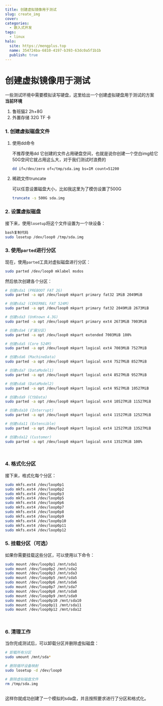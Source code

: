 ```yaml
---
title: 创建虚拟镜像用于测试
slug: create_img
cover: 
categories:
  - 嵌入式开发
tags:
  - linux
halo:
  site: https://mengplus.top
  name: 354724ba-6810-4197-b393-63dc0a5f1b1b
  publish: true
---
```

# 创建虚拟镜像用于测试
一些测试环境中需要模拟读写硬盘，这里给出一个创建虚拟硬盘用于测试的方案
**当前环境**
1. 鲁班猫2 2h+8G 
2. 外置存储 32G TF 卡
### 1. 创建虚拟磁盘文件

1. 使用dd命令

   不推荐使用dd 它创建的文件占用硬盘空间，也就是说你创建一个空白img给它50G空间它就占用这么大，对于我们测试时浪费的

   ```bash
   dd if=/dev/zero of=/tmp/sda.img bs=1M count=51200
   ```

2. 稀疏文件truncate

   可以任意设置磁盘大小，比如我这里为了模仿设置了500G

   ```bash
   truncate -s 500G sda.img
   ```

   

### 2. 设置虚拟磁盘

接下来，使用`losetup`将这个文件设置为一个块设备：

```bash
bash复制代码
sudo losetup /dev/loop0 /tmp/sda.img
```

### 3. 使用`parted`进行分区

现在，使用`parted`工具对虚拟磁盘进行分区：

```bash
sudo parted /dev/loop0 mklabel msdos
```

然后依次创建各个分区：

```bash
# 创建sda1 (PREBOOT FAT 2G)
sudo parted -a opt /dev/loop0 mkpart primary fat32 1MiB 2049MiB

# 创建sda2 (CEKERNEL FAT 524M)
sudo parted -a opt /dev/loop0 mkpart primary fat32 2049MiB 2673MiB

# 创建sda3 (UnKnown 4.3G)
sudo parted -a opt /dev/loop0 mkpart primary ext4 2673MiB 7003MiB

# 创建sda4 (扩展分区)
sudo parted -a opt /dev/loop0 mkpart extended 7003MiB 100%

# 创建sda5 (Core 524M)
sudo parted -a opt /dev/loop0 mkpart logical ext4 7003MiB 7527MiB

# 创建sda6 (MachineData)
sudo parted -a opt /dev/loop0 mkpart logical ext4 7527MiB 8527MiB

# 创建sda7 (DataModel1)
sudo parted -a opt /dev/loop0 mkpart logical ext4 8527MiB 9527MiB

# 创建sda8 (DataModel2)
sudo parted -a opt /dev/loop0 mkpart logical ext4 9527MiB 10527MiB

# 创建sda9 (CtbData)
sudo parted -a opt /dev/loop0 mkpart logical ext4 10527MiB 11527MiB

# 创建sda10 (Interrupt)
sudo parted -a opt /dev/loop0 mkpart logical ext4 11527MiB 12527MiB

# 创建sda11 (Extensible)
sudo parted -a opt /dev/loop0 mkpart logical ext4 12527MiB 13527MiB

# 创建sda12 (Customer)
sudo parted -a opt /dev/loop0 mkpart logical ext4 13527MiB 100%

    
```

### 4. 格式化分区

接下来，格式化每个分区：

```bash
sudo mkfs.ext4 /dev/loop0p1
sudo mkfs.ext4 /dev/loop0p2
sudo mkfs.ext4 /dev/loop0p3
sudo mkfs.ext4 /dev/loop0p5
sudo mkfs.ext4 /dev/loop0p6
sudo mkfs.ext4 /dev/loop0p7
sudo mkfs.ext4 /dev/loop0p8
sudo mkfs.ext4 /dev/loop0p9
sudo mkfs.ext4 /dev/loop0p10
sudo mkfs.ext4 /dev/loop0p11
sudo mkfs.ext4 /dev/loop0p12
```

### 5. 挂载分区（可选）

如果你需要挂载这些分区，可以使用以下命令：

```bash
sudo mount /dev/loop0p1 /mnt/sda1
sudo mount /dev/loop0p2 /mnt/sda2
sudo mount /dev/loop0p3 /mnt/sda3
sudo mount /dev/loop0p5 /mnt/sda5
sudo mount /dev/loop0p6 /mnt/sda6
sudo mount /dev/loop0p7 /mnt/sda7
sudo mount /dev/loop0p8 /mnt/sda8
sudo mount /dev/loop0p9 /mnt/sda9
sudo mount /dev/loop0p10 /mnt/sda10
sudo mount /dev/loop0p11 /mnt/sda11
sudo mount /dev/loop0p12 /mnt/sda12

    
```

### 6. 清理工作

当你完成测试后，可以卸载分区并删除虚拟磁盘：

```bash
# 卸载所有分区
sudo umount /mnt/sda*

# 删除循环设备映射
sudo losetup -d /dev/loop0

# 删除虚拟磁盘文件
rm /tmp/sda.img
    
```

这样你就成功创建了一个模拟的sda盘，并且按照要求进行了分区和格式化。
